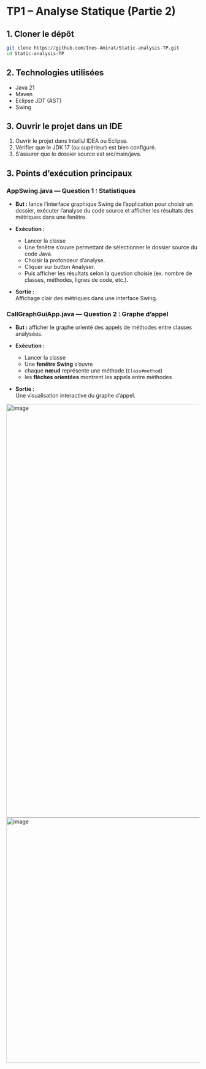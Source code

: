 # TP1 – Analyse Statique (Partie 2)

## 1️. Cloner le dépôt
```bash
git clone https://github.com/Ines-Amirat/Static-analysis-TP.git
cd Static-analysis-TP
```
## 2️. Technologies utilisées
  - Java 21
  - Maven
  - Eclipse JDT (AST)
  - Swing
    
## 3. Ouvrir le projet dans un IDE

  1. Ouvrir le projet dans IntelliJ IDEA ou Eclipse.
  2. Vérifier que le JDK 17 (ou supérieur) est bien configuré.
  3. S’assurer que le dossier source est src/main/java.

## 3. Points d’exécution principaux
### AppSwing.java — Question 1 : Statistiques
- **But :**  lance l’interface graphique Swing de l’application pour choisir un dossier, exécuter l’analyse du code source et afficher les résultats des métriques dans une fenêtre.
  
- **Exécution :**
  - Lancer la classe 
  - Une fenêtre s’ouvre permettant de sélectionner le dossier source du code Java.
  - Choisir la profondeur d’analyse.
  - Cliquer sur button Analyser.
  - Puis afficher les résultats selon la question choisie (ex. nombre de classes, méthodes, lignes de code, etc.).

- **Sortie :**  
Affichage clair des métriques dans une interface Swing.

### CallGraphGuiApp.java — Question 2 : Graphe d’appel
- **But :**  afficher le graphe orienté des appels de méthodes entre classes analysées.

- **Exécution :**
  - Lancer la classe
  - Une **fenêtre Swing** s’ouvre 
  - chaque **nœud** représente une méthode (`Class#method`)
  - les **flèches orientées** montrent les appels entre méthodes

- **Sortie :**  
Une visualisation interactive du graphe d’appel.

<img width="1920" height="1080" alt="image" src="https://github.com/user-attachments/assets/f5406c62-94af-49f6-93ae-f6eeccd9ed47" />
<img width="977" height="641" alt="image" src="https://github.com/user-attachments/assets/bdb65224-4095-4e4b-a950-8468818ad433" />


